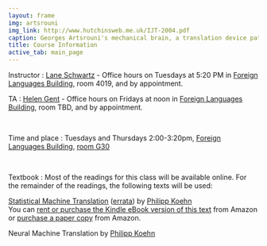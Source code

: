 ```yaml
---
layout: frame
img: artsrouni
img_link: http://www.hutchinsweb.me.uk/IJT-2004.pdf
caption: Georges Artsrouni's mechanical brain, a translation device patented in 1933 in France.
title: Course Information
active_tab: main_page 
---
```


Instructor
: [Lane Schwartz](http://www.linguistics.illinois.edu/people/lanes) - Office hours on Tuesdays at 5:20 PM in [Foreign Languages Building](https://www.fs.uiuc.edu/ada/0172.html), room 4019, and by appointment.

TA
: [Helen Gent](https://linguistics.illinois.edu/directory/profile/hmgent2) - Office hours on Fridays at noon in [Foreign Languages Building](https://www.fs.uiuc.edu/ada/0172.html), room TBD, and by appointment.

<br/>

Time and place
: Tuesdays and Thursdays 2:00-3:20pm, [Foreign Languages Building](https://www.fs.uiuc.edu/ada/0172.html), [room G30](http://ada.fs.illinois.edu/0172PLANB.html)

<br/>

Textbook
: Most of the readings for this class will be available online. For the remainder of the readings, the following texts will be used:

[Statistical Machine Translation](http://www.statmt.org/book/) (<a href="http://statmt.org/book/errata.html">errata</a>) 
by <a href="http://www.cs.jhu.edu/~phi/">Philipp Koehn</a><br>
You can <a href="https://www.amazon.com/Statistical-Machine-Translation-Philipp-Koehn-ebook/dp/B00AKE1W9O">rent or purchase the Kindle eBook version of this text</a> from Amazon or <a href="http://www.amazon.com/Statistical-Machine-Translation-Philipp-Koehn/dp/0521874157">purchase a paper copy</a> from Amazon.

Neural Machine Translation by <a href="http://www.cs.jhu.edu/~phi/">Philipp Koehn</a>
